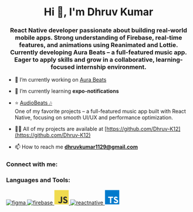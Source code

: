 <h1 align="center">Hi 👋, I'm Dhruv Kumar</h1>
<h3 align="center">React Native developer passionate about building real-world mobile apps. Strong understanding of Firebase, real-time features, and animations using Reanimated and Lottie. Currently developing Aura Beats – a full-featured music app. Eager to apply skills and grow in a collaborative, learning-focused internship environment.</h3>

- 🔭 I’m currently working on [Aura Beats](https://github.com/Dhruv-K12/Trilio)

- 🌱 I’m currently learning **expo-notifications**
- ⭐ [AudioBeats 🎶](https://github.com/username/audiobeats)  
  One of my favorite projects – a full-featured music app built with React Native, focusing on smooth UI/UX and performance optimization.

- 👨‍💻 All of my projects are available at [https://github.com/Dhruv-K12](https://github.com/Dhruv-K12)

- 📫 How to reach me **dhruvkumar1129@gmail.com**

<h3 align="left">Connect with me:</h3>
<p align="left">
</p>

<h3 align="left">Languages and Tools:</h3>
<p align="left"> <a href="https://www.figma.com/" target="_blank" rel="noreferrer"> <img src="https://www.vectorlogo.zone/logos/figma/figma-icon.svg" alt="figma" width="40" height="40"/> </a> <a href="https://firebase.google.com/" target="_blank" rel="noreferrer"> <img src="https://www.vectorlogo.zone/logos/firebase/firebase-icon.svg" alt="firebase" width="40" height="40"/> </a> <a href="https://developer.mozilla.org/en-US/docs/Web/JavaScript" target="_blank" rel="noreferrer"> <img src="https://raw.githubusercontent.com/devicons/devicon/master/icons/javascript/javascript-original.svg" alt="javascript" width="40" height="40"/> </a> <a href="https://reactnative.dev/" target="_blank" rel="noreferrer"> <img src="https://reactnative.dev/img/header_logo.svg" alt="reactnative" width="40" height="40"/> </a> <a href="https://www.typescriptlang.org/" target="_blank" rel="noreferrer"> <img src="https://raw.githubusercontent.com/devicons/devicon/master/icons/typescript/typescript-original.svg" alt="typescript" width="40" height="40"/> </a> </p>

